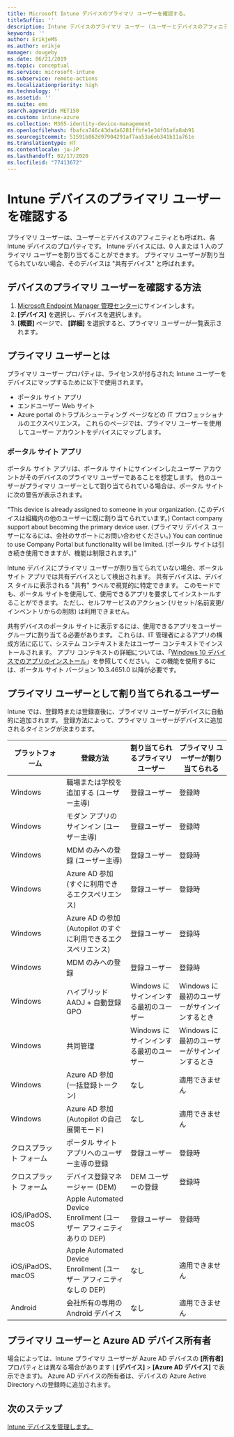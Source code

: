```yaml
---
title: Microsoft Intune デバイスのプライマリ ユーザーを確認する。
titleSuffix: ''
description: Intune デバイスのプライマリ ユーザー (ユーザーとデバイスのアフィニティ) を確認します。
keywords: ''
author: ErikjeMS
ms.author: erikje
manager: dougeby
ms.date: 06/21/2019
ms.topic: conceptual
ms.service: microsoft-intune
ms.subservice: remote-actions
ms.localizationpriority: high
ms.technology: ''
ms.assetid: ''
ms.suite: ems
search.appverid: MET150
ms.custom: intune-azure
ms.collection: M365-identity-device-management
ms.openlocfilehash: fbafca746c43dada6281ffbfe1e34f01afa8ab91
ms.sourcegitcommit: 51591b862d97904291af7aa53a6eb341b11a761e
ms.translationtype: HT
ms.contentlocale: ja-JP
ms.lasthandoff: 02/17/2020
ms.locfileid: "77413672"
---
```

# <a name="find-the-primary-user-of-an-intune-device"></a>Intune デバイスのプライマリ ユーザーを確認する

プライマリ ユーザーは、ユーザーとデバイスのアフィニティとも呼ばれ、各 Intune デバイスのプロパティです。 Intune デバイスには、0 人または 1 人のプライマリ ユーザーを割り当てることができます。 プライマリ ユーザーが割り当てられていない場合、そのデバイスは "共有デバイス" と呼ばれます。

## <a name="how-to-find-a-devices-primary-user"></a>デバイスのプライマリ ユーザーを確認する方法

1. [Microsoft Endpoint Manager 管理センター](https://go.microsoft.com/fwlink/?linkid=2109431)にサインインします。
2. **[デバイス]** を選択し、デバイスを選択します。
3. **[概要]** ページで、 **[詳細]** を選択すると、プライマリ ユーザーが一覧表示されます。

## <a name="what-is-the-primary-user"></a>プライマリ ユーザーとは
プライマリ ユーザー プロパティは、ライセンスが付与された Intune ユーザーをデバイスにマップするために以下で使用されます。
- ポータル サイト アプリ
- エンドユーザー Web サイト
- Azure portal のトラブルシューティング ページなどの IT プロフェッショナルのエクスペリエンス。 これらのページでは、プライマリ ユーザーを使用してユーザー アカウントをデバイスにマップします。    

### <a name="company-portal-app"></a>ポータル サイト アプリ
ポータル サイト アプリは、ポータル サイトにサインインしたユーザー アカウントがそのデバイスのプライマリ ユーザーであることを想定します。 他のユーザーがプライマリ ユーザーとして割り当てられている場合は、ポータル サイトに次の警告が表示されます。

"This device is already assigned to someone in your organization. (このデバイスは組織内の他のユーザーに既に割り当てられています。) Contact company support about becoming the primary device user. (プライマリ デバイス ユーザーになるには、会社のサポートにお問い合わせください。) You can continue to use Company Portal but functionality will be limited. (ポータル サイトは引き続き使用できますが、機能は制限されます。)"

Intune デバイスにプライマリ ユーザーが割り当てられていない場合、ポータル サイト アプリでは共有デバイスとして検出されます。 共有デバイスは、デバイス タイルに表示される "共有" ラベルで視覚的に特定できます。 このモードでも、ポータル サイトを使用して、使用できるアプリを要求してインストールすることができます。 ただし、セルフサービスのアクション (リセット/名前変更/インベントリからの削除) は利用できません。  

共有デバイスのポータル サイトに表示するには、使用できるアプリをユーザー グループに割り当てる必要があります。 これらは、IT 管理者によるアプリの構成方法に応じて、システム コンテキストまたはユーザー コンテキストでインストールされます。 アプリ コンテキストの詳細については、「[Windows 10 デバイスでのアプリのインストール](../apps/apps-windows-10-app-deploy.md)」を参照してください。 この機能を使用するには、ポータル サイト バージョン 10.3.4651.0 以降が必要です。


## <a name="who-is-assigned-as-the-primary-user"></a>プライマリ ユーザーとして割り当てられるユーザー
Intune では、登録時または登録直後に、プライマリ ユーザーがデバイスに自動的に追加されます。 登録方法によって、プライマリ ユーザーがデバイスに追加されるタイミングが決まります。

| プラットフォーム | 登録方法 | 割り当てられるプライマリ ユーザー | プライマリ ユーザーが割り当てられる |
| ---- | ---- | ---- | ---- |
| Windows | 職場または学校を追加する (ユーザー主導) | 登録ユーザー | 登録時 |   
| Windows | モダン アプリのサインイン (ユーザー主導) | 登録ユーザー | 登録時 | 
| Windows | MDM のみへの登録 (ユーザー主導) | 登録ユーザー | 登録時 | 
| Windows | Azure AD 参加 (すぐに利用できるエクスペリエンス) | 登録ユーザー | 登録時 | 
| Windows | Azure AD の参加 (Autopilot のすぐに利用できるエクスペリエンス) | 登録ユーザー | 登録時 | 
| Windows | MDM のみへの登録 | 登録ユーザー | 登録時 | 
| Windows | ハイブリッド AADJ + 自動登録 GPO | Windows にサインインする最初のユーザー | Windows に最初のユーザーがサインインするとき| 
| Windows | 共同管理 | Windows にサインインする最初のユーザー | Windows に最初のユーザーがサインインするとき | 
| Windows | Azure AD 参加 (一括登録トークン) | なし | 適用できません | 
| Windows | Azure AD 参加 (Autopilot の自己展開モード) | なし | 適用できません | 
| クロスプラット フォーム | ポータル サイト アプリへのユーザー主導の登録 | 登録ユーザー | 登録時 |
| クロスプラット フォーム | デバイス登録マネージャー (DEM) | DEM ユーザーの登録 | 登録時 |
| iOS/iPadOS、macOS | Apple Automated Device Enrollment (ユーザー アフィニティありの DEP) | 登録ユーザー | 登録時 |
| iOS/iPadOS、macOS | Apple Automated Device Enrollment (ユーザー アフィニティなしの DEP) | なし | 適用できません |
| Android | 会社所有の専用の Android デバイス | なし | 適用できません |

## <a name="primary-user-and-azure-ad-device-owner"></a>プライマリ ユーザーと Azure AD デバイス所有者
場合によっては、Intune プライマリ ユーザーが Azure AD デバイスの **[所有者]** プロパティとは異なる場合があります ( **[デバイス]**  >  **[Azure AD デバイス]** で表示できます)。 Azure AD デバイスの所有者は、デバイスの Azure Active Directory への登録時に追加されます。

## <a name="next-steps"></a>次のステップ
[Intune デバイスを管理します。](device-management.md)
